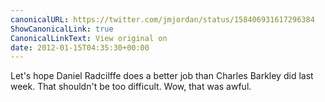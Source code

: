 ```yaml
---
canonicalURL: https://twitter.com/jmjordan/status/158406931617296384
ShowCanonicalLink: true
CanonicalLinkText: View original on
date: 2012-01-15T04:35:30+00:00
---
```

Let's hope Daniel Radcilffe does a better job than Charles Barkley did last week. That shouldn't be too difficult. Wow, that was awful.
